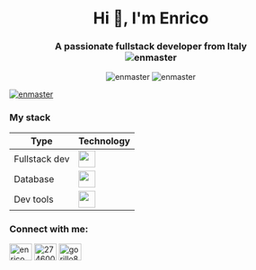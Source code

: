 <h1 align="center">Hi 👋, I'm Enrico</h1>
<h3 align="center">A passionate fullstack developer from Italy  
  <br>
  <span align="center"> <img src="https://komarev.com/ghpvc/?username=enmaster&label=Profile%20views&color=0e75b6&style=flat" alt="enmaster" /> </span>
</h3>



<p align="center">
  <img width="auto" src="https://github-readme-stats.vercel.app/api?username=enmaster&show_icons=true&locale=en&count_private=true&theme=tokyonight&include_all_commits=true&hide_border=true&bg_color=00000000" alt="enmaster" />
  <img width="auto" align="top" src="https://github-readme-stats.vercel.app/api/top-langs?username=enmaster&show_icons=true&locale=en&layout=compact&count_private=true&theme=tokyonight&langs_count=5&hide_border=true&bg_color=00000000" alt="enmaster" />
  <!--<img src="https://github-readme-streak-stats.herokuapp.com/?user=enmaster&theme=tokyonight" alt="enmaster" />-->
</p>

<p align="left"> <a href="https://github.com/ryo-ma/github-profile-trophy"><img src="https://github-profile-trophy.vercel.app/?username=enmaster&column=-1&theme=nord&margin-w=15&margin-h=15&no-bg=true" alt="enmaster" /></a> </p>

<h3 align="left">My stack</h3>
<table style="width:100%">
  <thead>
    <tr>
      <th>
        Type
      </th>
      <th>
        Technology
      </th>
    </tr>
  </thead>
  <tbody>
    <tr>
      <td>
        Fullstack dev
      </td>
      <td>
        <div align="left">  
          <img src="https://skillicons.dev/icons?i=angular,bootstrap,css,html,java,js,jquery,laravel,nodejs,php,tailwind,vite" height="30" />
        </div>
      </td>
    </tr>
    <tr>
      <td>
        Database
      </td>
      <td>
        <img src="https://skillicons.dev/icons?i=mongodb,mysql,postgres" height="30" />
      </td>
    </tr>
    <tr>
      <td>
        Dev tools
      </td>
      <td>
        <img src="https://skillicons.dev/icons?i=androidstudio,ansible,docker,eclipse,git,kubernetes,openshift,postman,vscode" height="30" />
      </td>
    </tr>
  </tbody>
</table>

<h3 align="left">Connect with me:</h3>
<p align="left">
<a href="https://twitter.com/enrico_dev" target="blank"><img align="center" src="https://raw.githubusercontent.com/rahuldkjain/github-profile-readme-generator/master/src/images/icons/Social/twitter.svg" alt="enrico_dev" height="30" width="40" /></a>
<a href="https://stackoverflow.com/users/2746009" target="blank"><img align="center" src="https://raw.githubusercontent.com/rahuldkjain/github-profile-readme-generator/master/src/images/icons/Social/stack-overflow.svg" alt="2746009" height="30" width="40" /></a>
<a href="https://instagram.com/gorillo88" target="blank"><img align="center" src="https://raw.githubusercontent.com/rahuldkjain/github-profile-readme-generator/master/src/images/icons/Social/instagram.svg" alt="gorillo88" height="30" width="40" /></a>
</p>




